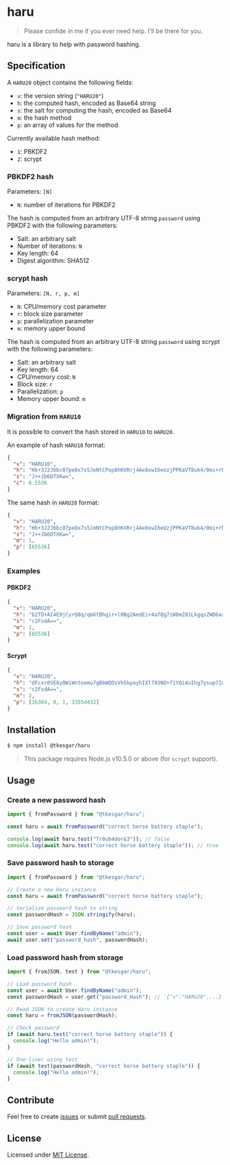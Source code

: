 # haru

> Please confide in me if you ever need help. I'll be there for you.

haru is a library to help with password hashing.

## Specification

A `HARU20` object contains the following fields:

- `v`: the version string (`"HARU20"`)
- `h`: the computed hash, encoded as Base64 string
- `s`: the salt for computing the hash, encoded as Base64
- `m`: the hash method
- `p`: an array of values for the method

Currently available hash method:

- `1`: PBKDF2
- `2`: scrypt

### PBKDF2 hash

Parameters: `[N]`

- `N`: number of iterations for PBKDF2

The hash is computed from an arbitrary UTF-8 string `password` using PBKDF2 with
the following parameters:

- Salt: an arbitrary salt
- Number of iterations: `N`
- Key length: 64
- Digest algorithm: SHA512

### scrypt hash

Parameters: `[N, r, p, m]`

- `N`: CPU/memory cost parameter
- `r`: block size parameter
- `p`: parallelization parameter
- `m`: memory upper bound

The hash is computed from an arbitrary UTF-8 string `password` using scrypt with
the following parameters:

- Salt: an arbitrary salt
- Key length: 64
- CPU/memory cost: `N`
- Block size: `r`
- Parallelization: `p`
- Memory upper bound: `m`

### Migration from `HARU10`

It is possible to convert the hash stored in `HARU10` to `HARU20`.

An example of hash `HARU10` format:

```json
{
  "v": "HARU10",
  "h": "Hk+3J2J6bc07pe8x7s5JeNtCPop8hKVRrj4Ae8xwI6eUzjPPKaVT8uk4/0mi+rNldaRs/OiHseHRNs7ukQ1Jrg==",
  "s": "J++Jb6DTXKw=",
  "c": 6.5536
}
```

The same hash in `HARU20` format:

```json
{
  "v": "HARU20",
  "h": "Hk+3J2J6bc07pe8x7s5JeNtCPop8hKVRrj4Ae8xwI6eUzjPPKaVT8uk4/0mi+rNldaRs/OiHseHRNs7ukQ1Jrg==",
  "s": "J++Jb6DTXKw=",
  "m": 1,
  "p": [65536]
}
```

### Examples

#### PBKDF2

```json
{
  "v": "HARU20",
  "h": "b2TD+AI4E9jCyrQ8q/qmXtBhgir+l0Bg2AedEi+4afQg7iW8mZ81LkgqsZWD6aaufKt6m6PlOzam8NGjZaCqQA==",
  "s": "c2FsdA==",
  "m": 1,
  "p": [65536]
}
```

#### Scrypt

```json
{
  "v": "HARU20",
  "h": "dFcxr0SE8yOWiWntoomu7gBbWQOsVh5kpayhIXl793NO+f1YQi4uIhg7ysup7Ie6DIO3oueI8Dzg2gZGNDPNpg==",
  "s": "c2FsdA==",
  "m": 2,
  "p": [16384, 8, 1, 33554432]
}
```

## Installation

```sh
$ npm install @tkesgar/haru
```

> This package requires Node.js v10.5.0 or above (for `scrypt` support).

## Usage

### Create a new password hash

```js
import { fromPassword } from "@tkesgar/haru";

const haru = await fromPassword("correct horse battery staple");

console.log(await haru.test("Tr0ub4dor&3")); // false
console.log(await haru.test("correct horse battery staple")); // true
```

### Save password hash to storage

```js
import { fromPassword } from "@tkesgar/haru";

// Create a new Haru instance
const haru = await fromPassword("correct horse battery staple");

// Serialize password hash to string
const passwordHash = JSON.stringify(haru);

// Save password hash
const user = await User.findByName("admin");
await user.set("password_hash", passwordHash);
```

### Load password hash from storage

```js
import { fromJSON, test } from "@tkesgar/haru";

// Load password hash
const user = await User.findByName("admin");
const passwordHash = user.get("password_Hash"); // `{"v":"HARU20",...}`

// Read JSON to create Haru instance
const haru = fromJSON(passwordHash);

// Check password
if (await haru.test("correct horse battery staple")) {
  console.log("Hello admin!");
}

// One-liner using test
if (await test(passwordHash, "correct horse battery staple")) {
  console.log("Hello admin!");
}
```

## Contribute

Feel free to create [issues][issue] or submit [pull requests][pull].

## License

Licensed under [MIT License][license].

[issue]: https://github.com/tkesgar/haru/issues
[pull]: https://github.com/tkesgar/haru/pulls
[license]: https://github.com/tkesgar/haru/blob/master/LICENSE
